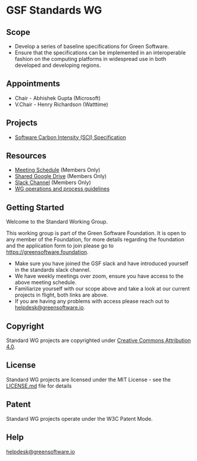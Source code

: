 # GSF Standards WG

## Scope
- Develop a series of baseline specifications for Green Software.
- Ensure that the specifications can be implemented in an interoperable fashion on the computing platforms in widespread use in both developed and developing regions.

## Appointments 
- Chair - Abhishek Gupta (Microsoft)
- V.Chair - Henry Richardson (Watttime)

## Projects
- [Software Carbon Intensity (SCI) Specification](https://github.com/Green-Software-Foundation/swg_software_carbon_intensity/tree/dev)

## Resources

* [Meeting Schedule](https://lists.greensoftware.io/g/standards/calendar) (Members Only)
* [Shared Google Drive](https://drive.google.com/drive/u/3/folders/1DlakUzce0VDTlO4eTs_grqWgIYlW6I1k) (Members Only)
* [Slack Channel](https://greensoftware-zzk1035.slack.com/archives/C024C0GB3LP) (Members Only)
* [WG operations and process guidelines](https://github.com/Green-Software-Foundation/standards_wg/blob/main/the_way_we_work.md)

## Getting Started
Welcome to the Standard Working Group.

This working group is part of the Green Software Foundation. It is open to any member of the Foundation, for more details regarding the foundation and the application form to join please go to https://greensoftware.foundation.

- Make sure you have joined the GSF slack and have introduced yourself in the standards slack channel.
- We have weekly meetings over zoom, ensure you have access to the above meeting schedule.
- Familiarize yourself with our scope above and take a look at our current projects in flight, both links are above.
- If you are having any problems with access please reach out to helpdesk@greensoftware.io.

## Copyright
Standard WG projects are copyrighted under [Creative Commons Attribution 4.0](https://creativecommons.org/licenses/by/4.0/).

## License
Standard WG projects are licensed under the MIT License - see the [LICENSE.md](licenses/standards-wg-license.md) file for details

## Patent
Standard WG projects operate under the W3C Patent Mode.

## Help
helpdesk@greensoftware.io
